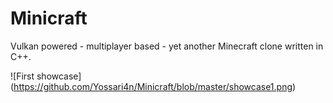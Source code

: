 # Minicraft
Vulkan powered - multiplayer based - yet another Minecraft clone written in C++.

![First showcase] (https://github.com/Yossari4n/Minicraft/blob/master/showcase1.png)
